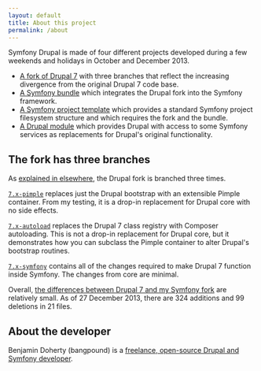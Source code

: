 ```yaml
---
layout: default
title: About this project
permalink: /about
---
```


Symfony Drupal is made of four different projects developed during a few weekends and holidays in October and December 2013.

* [A fork of Drupal 7](https://github.com/bangpound/drupal) with three branches that reflect the increasing divergence from the original Drupal 7 code base.
* [A Symfony bundle](https://github.com/bangpound/drupal-bundle) which integrates the Drupal fork into the Symfony framework.
* [A Symfony project template](https://github.com/bangpound/symfony-drupal) which provides a standard Symfony project filesystem structure and which requires the fork and the bundle.
* [A Drupal module](https://github.com/bangpound/symfony-module) which provides Drupal with access to some Symfony services as replacements for Drupal's original functionality.

## The fork has three branches

As [explained in elsewhere](/how/drupal-7-barriers), the Drupal fork is branched three times.

[`7.x-pimple`](https://github.com/bangpound/drupal/compare/7.x...7.x-pimple) replaces just the Drupal bootstrap with an extensible Pimple container. From my testing, it is a drop-in replacement for Drupal core with no side effects.

[`7.x-autoload`](https://github.com/bangpound/drupal/compare/7.x-pimple...7.x-autoload) replaces the Drupal 7 class registry with Composer autoloading. This is not a drop-in replacement for Drupal core, but it demonstrates how you can subclass the Pimple container to alter Drupal's bootstrap routines.

[`7.x-symfony`](https://github.com/bangpound/drupal/compare/7.x-autoload...7.x-symfony) contains all of the changes required to make Drupal 7 function inside Symfony. The changes from core are minimal.

Overall, [the differences between Drupal 7 and my Symfony fork](https://github.com/bangpound/drupal/compare/7.x...7.x-symfony) are relatively small. As of 27 December 2013, there are 324 additions and 99 deletions in 21 files.

## About the developer

Benjamin Doherty (bangpound) is a [freelance, open-source Drupal and Symfony developer](https://github.com/bangpound/).
